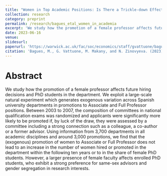 ```yaml
---
title: "Women in Top Academic Positions: Is There a Trickle-down Effect?"
collection: research
category: preprint
permalink: /research/bagues_etal_women_in_academia
excerpt: 'We study how the promotion of a female professor affects future hiring decisions and PhD students in the department.'
date: 2023-06-16
venue: 
slidesurl: 
paperurl: 'https://warwick.ac.uk/fac/soc/economics/staff/gvattuone/bagues_et_al_2023.pdf'
citation: 'Bagues, M., G. Vattuone, M. Makany, and N. Zinovyeva. (2023): “Women in Top Academic Positions: Is There a Trickle-down Effect?,”'
---
```


# Abstract

We study how the promotion of a female professor affects future hiring decisions and PhD students in the department. We exploit a large-scale natural experiment which generates exogenous variation across Spanish university departments in promotions to Associate and Full Professor positions. Between 2003 to 2007, the composition of committees in national qualification exams was randomized and applicants were significantly more likely to be promoted if, by luck of the draw, they were assessed by a committee including a strong connection such as a colleague, a co-author or a former advisor. Using information from 3,700 departments in all academic disciplines and around 3,000 promotions, we find that the (exogenous) promotion of women to Associate or Full Professor does not lead to an increase in the number of women hired or promoted in the department within the following ten years or to in the share of female PhD students. However, a larger presence of female faculty affects enrolled PhD students, who exhibit a strong preference for same-sex advisors and gender segregation in research interests.